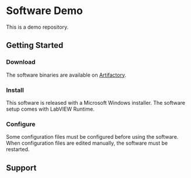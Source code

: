 # Software Demo
This is a demo repository.

## Getting Started

### Download

The software binaries are available on [Artifactory]([https://artifactory.build.ge.com/](https://jfrog.com/artifactory/)).

### Install

This software is released with a Microsoft Windows installer. The software setup comes with LabVIEW Runtime.

### Configure

Some configuration files must be configured before using the software. When configuration files are edited manually, the software must be restarted.

## Support
